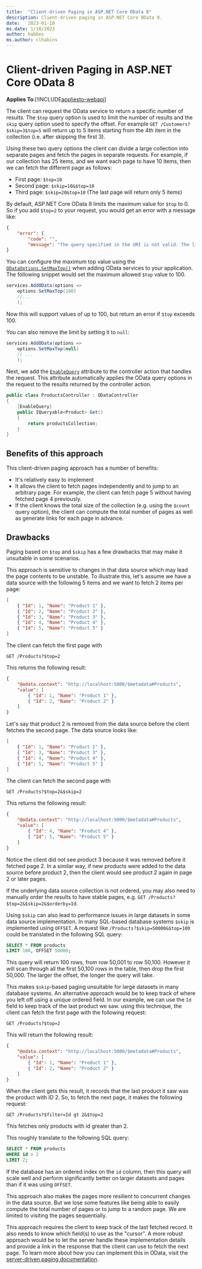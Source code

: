 ```yaml
---
title:  "Client-driven Paging in ASP.NET Core OData 8"
description: Client-driven paging in ASP.NET Core OData 8.
date:   2023-01-10
ms.date: 1/10/2023
author: habbes
ms.author: clhabins
---
```


# Client-driven Paging in ASP.NET Core OData 8

**Applies To**:[!INCLUDE[appliesto-webapi](../../includes/appliesto-webapi-v8.md)]

The client can request the OData service to return a specific number of results. The `$top` query option is used to limit the number of results and the `skip` query option used to specify the offset. For example `GET /Customers?$skip=3$top=5` will return up to 5 items starting from the 4th item in the collection (i.e. after skipping the first 3).

Using these two query options the client can divide a large collection into separate pages and fetch the pages in separate requests. For example, if our collection has 25 items, and we want each page to have 10 items, then we can fetch the different page as follows:

- First page: `$top=10`
- Second page: `$skip=10&$top=10`
- Third page: `$skip=20&top=10` (The last page will return only 5 items)

By default, ASP.NET Core OData 8 limits the maximum value for `$top` to 0. So if you add `$top=2` to your request, you would get an error with a message like:

```json
{
    "error": {
        "code": "",
        "message": "The query specified in the URI is not valid. The limit of '0' for Top query has been exceeded. The value from the incoming request is '2'."
}
```

You can configure the maximum top value using the [`ODataOptions.SetMaxTop()`](/dotnet/api/microsoft.aspnetcore.odata.odataoptions.setmaxtop) when adding OData services to your application. The following snippet would set the maximum allowed `$top` value to 100.

```csharp
services.AddOData(options =>
    options.SetMaxTop(100)
    //...
    );
```

Now this will support values of up to 100, but return an error if `$top` exceeds 100.

You can also remove the limit by setting it to `null`:

```csharp
services.AddOData(options =>
    options.SetMaxTop(null)
    // ...
    );
```

Next, we add the [`EnableQuery`](/dotnet/api/microsoft.aspnetcore.odata.query.enablequeryattribute) attribute to the controller action that handles the request. This attribute automatically applies the OData query options in the request to the results returned by the controller action.

```csharp
public class ProductsController : ODataController
{
    [EnableQuery]
    public IQueryable<Product> Get()
    {
        return productsCollection;
    }
}
```

## Benefits of this approach

This client-driven paging approach has a number of benefits:

- It's relatively easy to implement
- It allows the client to fetch pages independently and to jump to an arbitrary page. For example, the client can fetch page 5 without having fetched page 4 previously.
- If the client knows the total size of the collection (e.g. using the `$count` query option), the client can compute the total number of pages as well as generate links for each page in advance.

## Drawbacks

Paging based on `$top` and `$skip` has a few drawbacks that may make it unsuitable in some scenarios.

This approach is sensitive to changes in that data source which may lead the page contents to be unstable. To illustrate this, let's assume we have a data source with the following 5 items and we want to fetch 2 items per page:

```json
[
    { "Id": 1, "Name": "Product 1" },
    { "Id": 2, "Name": "Product 2" },
    { "Id": 3, "Name": "Product 3" },
    { "Id": 4, "Name": "Product 4" },
    { "Id": 5, "Name": "Product 5" }
]
```

The client can fetch the first page with 

```http
GET /Products?$top=2
```

This returns the following result:

```json
{
    "@odata.context": "http://localhost:5000/$metadata#Products",
    "value": [
        { "Id": 1, "Name": "Product 1" },
        { "Id": 2, "Name": "Product 2" }
    ]
}
```

Let's say that product 2 is removed from the data source before the client fetches the second page. The data source looks like:

```json
[
    { "Id": 1, "Name": "Product 1" },
    { "Id": 3, "Name": "Product 3" },
    { "Id": 4, "Name": "Product 4" },
    { "Id": 5, "Name": "Product 5" }
]
```

The client can fetch the second page with

```http
GET /Products?$top=2&$skip=2
```

This returns the following result:

```json
{
    "@odata.context": "http://localhost:5000/$metadata#Products",
    "value": [
        { "Id": 4, "Name": "Product 4" },
        { "Id": 5, "Name": "Product 5" }
    ]
}
```

Notice the client did not see product 3 because it was removed before it fetched page 2. In a similar way, if new products were added to the data source before product 2, then the client would see product 2 again in page 2 or later pages.

If the underlying data source collection is not ordered, you may also need to manually order the results to have stable pages, e.g. `GET /Products?$top=2&$skip=2&$orderby=Id`.

Using `$skip` can also lead to performance issues in large datasets in some data source implementation. In many SQL-based database systems `$skip` is implemented using `OFFSET`. A request like `/Products?$skip=50000&$top=100` could be translated in the following SQL query:

```sql
SELECT * FROM products
LIMIT 100, OFFSET 50000;
```

This query will return 100 rows, from row 50,001 to row 50,100. However it will scan through all the first 50,100 rows in the table, then drop the first 50,000. The larger the offset, the longer the query will take.

This makes `$skip`-based paging unsuitable for large datasets in many database systems. An alternative approach would be to keep track of where you left off using a unique ordered field. In our example, we can use the `Id` field to keep track of the last product we saw. using this technique, the client can fetch the first page with the following request:

```http
GET /Products?$top=2
```

This will return the following result:

```json
{
    "@odata.context": "http://localhost:5000/$metadata#Products",
    "value": [
        { "Id": 1, "Name": "Product 1" },
        { "Id": 2, "Name": "Product 2" }
    ]
}
```

When the client gets this result, it records that the last product it saw was the product with ID 2. So, to fetch the next page, it makes the following request:

```http
GET /Products?$filter=Id gt 2&$top=2
```

This fetches only products with id greater than 2.

This roughly translate to the following SQL query:

```sql
SELECT * FROM products
WHERE id > 2
LIMIT 2;
```

If the database has an ordered index on the `id` column, then this query will scale well and perform significantly better on larger datasets and pages than if it was using `OFFSET`.

This approach also makes the pages more resilient to concurrent changes in the data source. But we lose some features like being able to easily compute the total number of pages or to jump to a random page. We are limited to visiting the pages sequentially.

This approach requires the client to keep track of the last fetched record. It also needs to know which field(s) to use as the "cursor". A more robust approach would be to let the server handle these implementation details and provide a link in the response that the client can use to fetch the next page. To learn more about how you can implement this in OData, visit the [server-driven paging documentation](/odata/webapi-8/fundamentals/server-driven-paging).
